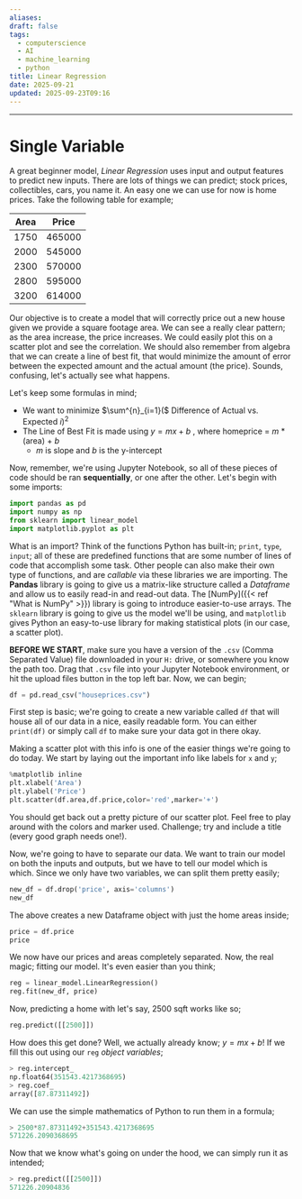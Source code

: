 ```yaml
---
aliases:
draft: false
tags:
  - computerscience
  - AI
  - machine_learning
  - python
title: Linear Regression
date: 2025-09-21
updated: 2025-09-23T09:16
---
```


---

# Single Variable

A great beginner model, _Linear Regression_ uses input and output features to predict new inputs. There are lots of things we can predict; stock prices, collectibles, cars, you name it. An easy one we can use for now is home prices. Take the following table for example;

| Area | Price  |
| ---- | ------ |
| 1750 | 465000 |
| 2000 | 545000 |
| 2300 | 570000 |
| 2800 | 595000 |
| 3200 | 614000 |

Our objective is to create a model that will correctly price out a new house given we provide a square footage area. We can see a really clear pattern; as the area increase, the price increases. We could easily plot this on a scatter plot and see the correlation. We should also remember from algebra that we can create a line of best fit, that would minimize the amount of error between the expected amount and the actual amount (the price). Sounds, confusing, let's actually see what happens.

Let's keep some formulas in mind;

- We want to minimize $\sum^{n}_{i=1}($ Difference of Actual vs. Expected $i)^2$
- The Line of Best Fit is made using $y=mx+b$ , where homeprice = $m$ \* (area) + $b$
  - $m$ is slope and $b$ is the y-intercept

Now, remember, we're using Jupyter Notebook, so all of these pieces of code should be ran **sequentially**, or one after the other. Let's begin with some imports:

```python
import pandas as pd
import numpy as np
from sklearn import linear_model
import matplotlib.pyplot as plt
```

What is an import? Think of the functions Python has built-in; `print`, `type`, `input`; all of these are predefined functions that are some number of lines of code that accomplish some task. Other people can also make their own type of functions, and are _callable_ via these libraries we are importing. The **Pandas** library is going to give us a matrix-like structure called a _Dataframe_ and allow us to easily read-in and read-out data. The [NumPy]({{< ref "What is NumPy" >}}) library is going to introduce easier-to-use arrays. The `sklearn` library is going to give us the model we'll be using, and `matplotlib` gives Python an easy-to-use library for making statistical plots (in our case, a scatter plot).

**BEFORE WE START**, make sure you have a version of the `.csv` (Comma Separated Value) file downloaded in your `H:` drive, or somewhere you know the path too. Drag that `.csv` file into your Jupyter Notebook environment, or hit the upload files button in the top left bar. Now, we can begin;

```python
df = pd.read_csv("houseprices.csv")
```

First step is basic; we're going to create a new variable called `df` that will house all of our data in a nice, easily readable form. You can either `print(df)` or simply call `df` to make sure your data got in there okay.

Making a scatter plot with this info is one of the easier things we're going to do today. We start by laying out the important info like labels for `x` and `y`;

```python
%matplotlib inline
plt.xlabel('Area')
plt.ylabel('Price')
plt.scatter(df.area,df.price,color='red',marker='+')
```

You should get back out a pretty picture of our scatter plot. Feel free to play around with the colors and marker used. Challenge; try and include a title (every good graph needs one!).

Now, we're going to have to separate our data. We want to train our model on both the inputs and outputs, but we have to tell our model which is which. Since we only have two variables, we can split them pretty easily;

```python
new_df = df.drop('price', axis='columns')
new_df
```

The above creates a new Dataframe object with just the home areas inside;

```python
price = df.price
price
```

We now have our prices and areas completely separated. Now, the real magic; fitting our model. It's even easier than you think;

```python
reg = linear_model.LinearRegression()
reg.fit(new_df, price)
```

Now, predicting a home with let's say, 2500 sqft works like so;

```python
reg.predict([[2500]])
```

How does this get done? Well, we actually already know; $y=mx+b$! If we fill this out using our `reg` _object variables_;

```python
> reg.intercept_
np.float64(351543.4217368695)
> reg.coef_
array([87.87311492])
```

We can use the simple mathematics of Python to run them in a formula;

```python
> 2500*87.87311492+351543.4217368695
571226.2090368695
```

Now that we know what's going on under the hood, we can simply run it as intended;

```python
> reg.predict([[2500]])
571226.20904836
```

